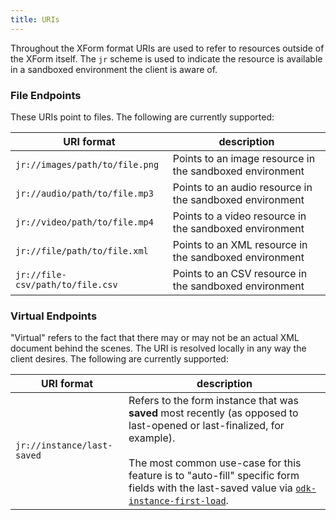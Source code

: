 ```yaml
---
title: URIs
---
```


Throughout the XForm format URIs are used to refer to resources outside of the XForm itself. The `jr` scheme is used to indicate the resource is available in a sandboxed environment the client is aware of.

<span id="binary-endpoints" class="invisible-bookmark"></span>
### File Endpoints

These URIs point to files. The following are currently supported:

| URI format                                 | description
|--------------------------------------------|----------------
| `jr://images/path/to/file.png`             | Points to an image resource in the sandboxed environment
| `jr://audio/path/to/file.mp3`              | Points to an audio resource in the sandboxed environment
| `jr://video/path/to/file.mp4`              | Points to a video resource in the sandboxed environment
| `jr://file/path/to/file.xml`               | Points to an XML resource in the sandboxed environment
| `jr://file-csv/path/to/file.csv`           | Points to an CSV resource in the sandboxed environment

### Virtual Endpoints

"Virtual" refers to the fact that there may or may not be an actual XML document behind the scenes. The URI is resolved locally in any way the client desires. The following are currently supported:

| URI format                                 | description
|--------------------------------------------|----------------
| `jr://instance/last-saved`                 | Refers to the form instance that was **saved** most recently (as opposed to last-opened or last-finalized, for example).<br /><br />The most common use-case for this feature is to "auto-fill" specific form fields with the last-saved value via [`odk-instance-first-load`](#event:odk-instance-first-load).
